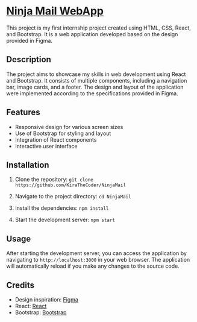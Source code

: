 # [Ninja Mail WebApp](https://ninja-mail-webapp.netlify.app)


This project is my first internship project created using HTML, CSS, React, and Bootstrap. It is a web application developed based on the design provided in Figma.

## Description

The project aims to showcase my skills in web development using React and Bootstrap. It consists of multiple components, including a navigation bar, image cards, and a footer. The design and layout of the application were implemented according to the specifications provided in Figma.

## Features

- Responsive design for various screen sizes
- Use of Bootstrap for styling and layout
- Integration of React components
- Interactive user interface

## Installation

1. Clone the repository:
  ```git clone https://github.com/KiraTheCoder/NinjaMail```

2. Navigate to the project directory:
  ```cd NinjaMail```

3. Install the dependencies:
   ```npm install```

5. Start the development server:
  ```npm start```

## Usage

After starting the development server, you can access the application by navigating to `http://localhost:3000` in your web browser. The application will automatically reload if you make any changes to the source code.

## Credits

- Design inspiration: [Figma](https://www.figma.com/file/jEXwf6njsiU3Q5BqeF4fXA/NinjaMail-(Community)?type=design&node-id=0-1&mode=design&t=WRdj1KHZIvyD9aBF-0)
- React: [React](https://reactjs.org)
- Bootstrap: [Bootstrap](https://getbootstrap.com)
